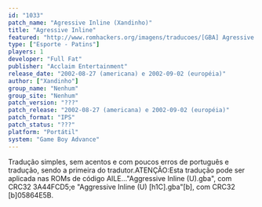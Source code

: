 ```yaml
---
id: "1033"
patch_name: "Agressive Inline (Xandinho)"
title: "Agressive Inline"
featured: "http://www.romhackers.org/imagens/traducoes/[GBA] Agressive Inline - Xandinho - 1.png"
type: ["Esporte - Patins"]
players: 1
developer: "Full Fat"
publisher: "Acclaim Entertainment"
release_date: "2002-08-27 (americana) e 2002-09-02 (européia)"
author: ["Xandinho"]
group_name: "Nenhum"
group_site: "Nenhum"
patch_version: "???"
patch_release: "2002-08-27 (americana) e 2002-09-02 (européia)"
patch_format: "IPS"
patch_status: "???"
platform: "Portátil"
system: "Game Boy Advance"
---
```


Tradução simples, sem acentos e com poucos erros de português e tradução, sendo a primeira do tradutor.ATENÇÃO:Esta tradução pode ser aplicada nas ROMs de código AILE..."Aggressive Inline (U).gba", com CRC32 3A44FCD5;e "Aggressive Inline (U) [h1C].gba"[b], com CRC32 [b]05864E5B.